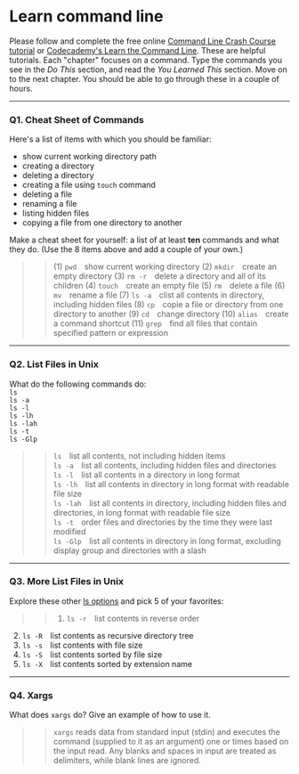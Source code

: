 # Learn command line

Please follow and complete the free online [Command Line Crash Course
tutorial](https://web.archive.org/web/20160708171659/http://cli.learncodethehardway.org/book/) or [Codecademy's Learn the Command Line](https://www.codecademy.com/learn/learn-the-command-line). These are helpful tutorials. Each "chapter" focuses on a command. Type the commands you see in the _Do This_ section, and read the _You Learned This_ section. Move on to the next chapter. You should be able to go through these in a couple of hours.

---

### Q1.  Cheat Sheet of Commands  

Here's a list of items with which you should be familiar:  
* show current working directory path
* creating a directory
* deleting a directory
* creating a file using `touch` command
* deleting a file
* renaming a file
* listing hidden files
* copying a file from one directory to another

Make a cheat sheet for yourself: a list of at least **ten** commands and what they do.  (Use the 8 items above and add a couple of your own.)  

> > (1) `pwd`&emsp;show current working directory
(2) `mkdir`&emsp;create an empty directory
(3) `rm -r`&emsp;delete a directory and all of its children
(4) `touch`&emsp;create an empty file
(5) `rm`&emsp;delete a file
(6) `mv`&emsp;rename a file
(7) `ls -a`&emsp;clist all contents in directory, including hidden files
(8) `cp`&emsp;copie a file or directory from one directory to another
(9) `cd`&emsp;change directory
(10) `alias`&emsp;create a command shortcut 
(11) `grep`&emsp;find all files that contain specified pattern or expression

---

### Q2.  List Files in Unix   

What do the following commands do:  
`ls`  
`ls -a`  
`ls -l`  
`ls -lh`  
`ls -lah`  
`ls -t`  
`ls -Glp`  

> > `ls`&emsp;list all contents, not including hidden items <br>
`ls -a`&emsp;list all contents, including hidden files and directories <br>
`ls -l`&emsp;list all contents in a directory in long format <br>
`ls -lh`&emsp;list all contents in directory in long format with readable file size <br>
`ls -lah`&emsp;list all contents in directory, including hidden files and directories, in long format with readable file size <br>
`ls -t`&emsp;order files and directories by the time they were last modified <br>
`ls -Glp`&emsp;list all contents in directory in long format, excluding display group and directories with a slash <br>

---

### Q3.  More List Files in Unix  

Explore these other [ls options](http://www.techonthenet.com/unix/basic/ls.php) and pick 5 of your favorites:

> > 1) `ls -r`&emsp;list contents in reverse order
2) `ls -R`&emsp;list contents as recursive directory tree
3) `ls -s`&emsp;list contents with file size
4) `ls -S`&emsp;list contents sorted by file size
5) `ls -X`&emsp;list contents sorted by extension name

---

### Q4.  Xargs   

What does `xargs` do? Give an example of how to use it.

> > `xargs` reads data from standard input (stdin) and executes the command (supplied to it as an argument) one or times based on the input read.  Any blanks and spaces in input are treated as delimiters, while blank lines are ignored.


